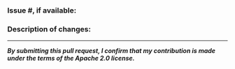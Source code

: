 ### Issue #, if available:

### Description of changes:

----
_**By submitting this pull request, I confirm that my contribution is made under the terms of the Apache 2.0 license.**_
